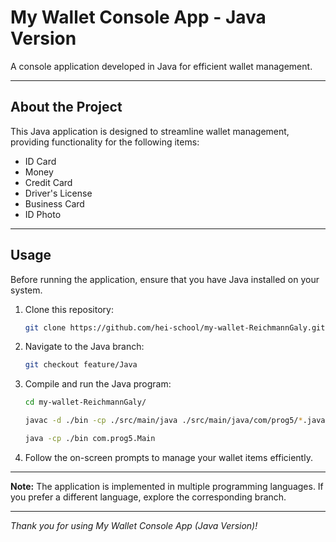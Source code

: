 # My Wallet Console App - Java Version

A console application developed in Java for efficient wallet management.

---

## About the Project

This Java application is designed to streamline wallet management, providing functionality for the following items:

- ID Card
- Money
- Credit Card
- Driver's License
- Business Card
- ID Photo

---

## Usage

Before running the application, ensure that you have Java installed on your system.

1. Clone this repository:

    ```bash
    git clone https://github.com/hei-school/my-wallet-ReichmannGaly.git
    ```

2. Navigate to the Java branch:

    ```bash
    git checkout feature/Java
    ```

3. Compile and run the Java program:

    ```bash
    cd my-wallet-ReichmannGaly/
    
    javac -d ./bin -cp ./src/main/java ./src/main/java/com/prog5/*.java
   
    java -cp ./bin com.prog5.Main
    ```

4. Follow the on-screen prompts to manage your wallet items efficiently.

---

**Note:** The application is implemented in multiple programming languages. If you prefer a different language, explore the corresponding branch.

---

*Thank you for using My Wallet Console App (Java Version)!*
